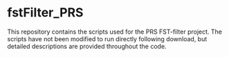 # fstFilter_PRS

This repository contains the scripts used for the PRS FST-filter project. 
The scripts have not been modified to run directly following download, but detailed descriptions are provided throughout the code.
